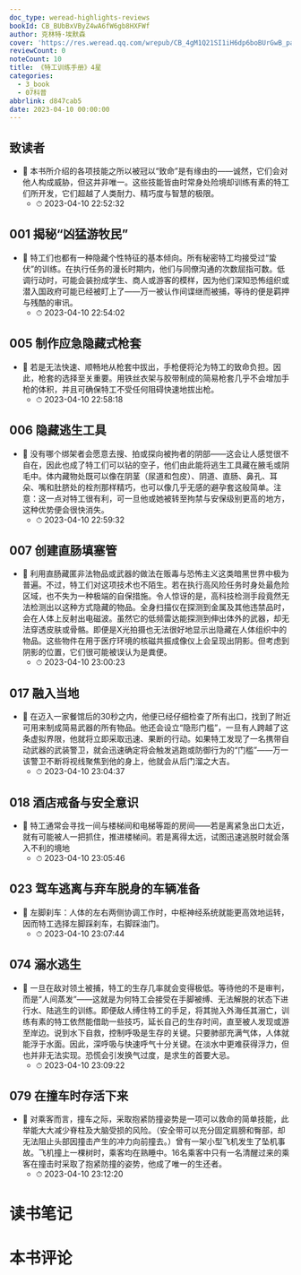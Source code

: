 ```yaml
---
doc_type: weread-highlights-reviews
bookId: CB_BUbBxVByZ4wA6fW6gb8HXFWf
author: 克林特·埃默森
cover: 'https://res.weread.qq.com/wrepub/CB_4gM1Q21SI1iH6dp6boBUrGwB_parsecover'
reviewCount: 0
noteCount: 10
title: 《特工训练手册》4星
categories:
  - 3_book
  - 07科普
abbrlink: d847cab5
date: 2023-04-10 00:00:00
---
```



## 致读者


- 📌 本书所介绍的各项技能之所以被冠以“致命”是有缘由的——诚然，它们会对他人构成威胁，但这并非唯一。这些技能皆由时常身处险境却训练有素的特工们所开发，它们超越了人类耐力、精巧度与智慧的极限。 
    - ⏱ 2023-04-10 22:52:32 
## 001 揭秘“凶猛游牧民”


- 📌 特工们也都有一种隐藏个性特征的基本倾向。所有秘密特工均接受过“蛰伏”的训练。在执行任务的漫长时期内，他们与同僚沟通的次数屈指可数。低调行动时，可能会装扮成学生、商人或游客的模样，因为他们深知恐怖组织或潜入国政府可能已经被盯上了——万一被认作间谍继而被捕，等待的便是羁押与残酷的审讯。 
    - ⏱ 2023-04-10 22:54:02 
## 005 制作应急隐藏式枪套


- 📌 若是无法快速、顺畅地从枪套中拔出，手枪便将沦为特工的致命负担。因此，枪套的选择至关重要。用铁丝衣架与胶带制成的简易枪套几乎不会增加手枪的体积，并且可确保特工不受任何阻碍快速地拔出枪。 
    - ⏱ 2023-04-10 22:58:18 
## 006 隐藏逃生工具


- 📌 没有哪个绑架者会愿意去搜、拍或探向被拘者的阴部——这会让人感觉很不自在，因此也成了特工们可以钻的空子，他们由此能将逃生工具藏在腋毛或阴毛中。体内藏物处既可以像在阴茎（尿道和包皮）、阴道、直肠、鼻孔、耳朵、嘴和肚脐处的栓剂那样精巧，也可以像几乎无感的避孕套这般简单。注意：这一点对特工很有利，可一旦他或她被转至拘禁与安保级别更高的地方，这种优势便会很快消失。 
    - ⏱ 2023-04-10 22:59:32 
## 007 创建直肠填塞管


- 📌 利用直肠藏匿非法物品或武器的做法在贩毒与恐怖主义这类暗黑世界中极为普遍。不过，特工们对这项技术也不陌生。若在执行高风险任务时身处最危险区域，也不失为一种极端的自保措施。令人惊讶的是，高科技检测手段竟然无法检测出以这种方式隐藏的物品。全身扫描仪在探测到金属及其他违禁品时，会在人体上反射出电磁波。虽然它的低频雷达能探测到伸出体外的武器，却无法穿透皮肤或骨骼。即便是X光拍摄也无法很好地显示出隐藏在人体组织中的物品。这些物件在用于医疗环境的核磁共振成像仪上会呈现出阴影。但考虑到阴影的位置，它们很可能被误认为是粪便。 
    - ⏱ 2023-04-10 23:00:23 
## 017 融入当地


- 📌 在迈入一家餐馆后的30秒之内，他便已经仔细检查了所有出口，找到了附近可用来制成简易武器的所有物品。他还会设立“隐形门槛”，一旦有人跨越了这条虚拟界限，他就将立即采取迅速、果断的行动。如果特工发现了一名携带自动武器的武装警卫，就会迅速确定将会触发逃跑或防御行为的“门槛”——万一该警卫不断将视线聚焦到他的身上，他就会从后门溜之大吉。 
    - ⏱ 2023-04-10 23:04:37 
## 018 酒店戒备与安全意识


- 📌 特工通常会寻找一间与楼梯间和电梯等距的房间——若是离紧急出口太近，就有可能被人一把抓住，推进楼梯间。若是离得太远，试图迅速逃脱时就会落入不利的境地 
    - ⏱ 2023-04-10 23:05:46 
## 023 驾车逃离与弃车脱身的车辆准备


- 📌 左脚刹车：人体的左右两侧协调工作时，中枢神经系统就能更高效地运转，因而特工选择左脚踩刹车，右脚踩油门。 
    - ⏱ 2023-04-10 23:07:44 
## 074 溺水逃生


- 📌 一旦在敌对领土被捕，特工的生存几率就会变得极低。等待他的不是审判，而是“人间蒸发”——这就是为何特工会接受在手脚被缚、无法解脱的状态下进行水、陆逃生的训练。即便敌人缚住特工的手足，将其抛入外海任其溺亡，训练有素的特工依然能借助一些技巧，延长自己的生存时间，直至被人发现或游至岸边。说到水下自救，控制呼吸是生存的关键。只要肺部充满气体，人体就能浮于水面。因此，深呼吸与快速呼气十分关键。在淡水中更难获得浮力，但也并非无法实现。恐慌会引发换气过度，是求生的首要大忌。 
    - ⏱ 2023-04-10 23:09:22 
## 079 在撞车时存活下来


- 📌 对乘客而言，撞车之际，采取抱紧防撞姿势是一项可以救命的简单技能，此举能大大减少脊柱及大脑受损的风险。（安全带可以充分固定肩膀和臀部，却无法阻止头部因撞击产生的冲力向前撞去。）曾有一架小型飞机发生了坠机事故。飞机撞上一棵树时，乘客均在熟睡中。16名乘客中只有一名清醒过来的乘客在撞击时采取了抱紧防撞的姿势，他成了唯一的生还者。 
    - ⏱ 2023-04-10 23:12:20 

# 读书笔记


# 本书评论
